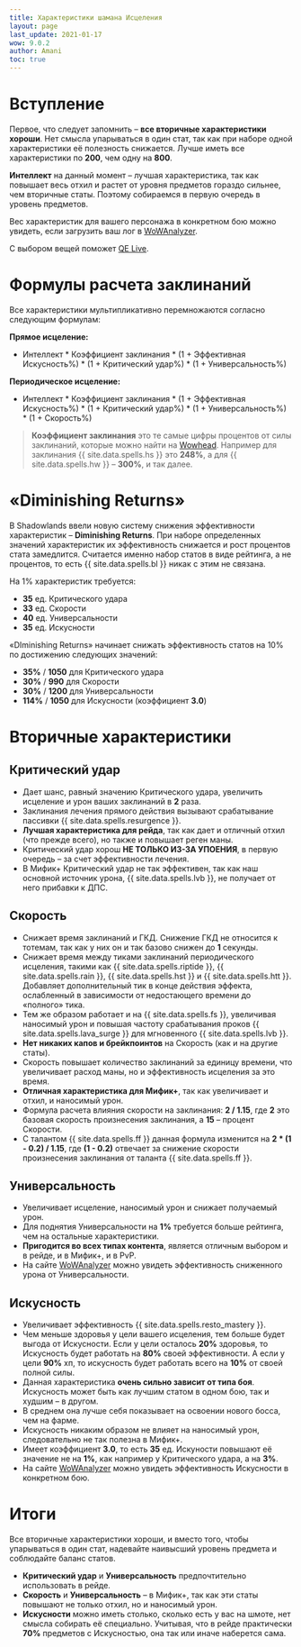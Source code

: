 ```yaml
---
title: Характеристики шамана Исцеления
layout: page
last_update: 2021-01-17
wow: 9.0.2
author: Amani
toc: true
---
```


# Вступление

Первое, что следует запомнить – **все вторичные характеристики хороши**. Нет смысла упарываться в один стат, так как при наборе одной характеристики её полезность снижается. Лучше иметь все характеристики по **200**, чем одну на **800**. 

**Интеллект** на данный момент – лучшая характеристика, так как повышает весь отхил и растет от уровня предметов гораздо сильнее, чем вторичные статы. Поэтому собираемся в первую очередь в уровень предметов.

Вес характеристик для вашего персонажа в конкретном бою можно увидеть, если загрузить ваш лог в [WoWAnalyzer](https://wowanalyzer.com/).

С выбором вещей поможет [QE Live](https://questionablyepic.com/live/).

# Формулы расчета заклинаний

Все характеристики мультипликативно перемножаются согласно следующим формулам:

**Прямое исцеление:**

* Интеллект * Коэффициент заклинания * (1 + Эффективная Искусность%) * (1 + Критический удар%) * (1 + Универсальность%)

**Периодическое исцеление:**

* Интеллект * Коэффициент заклинания * (1 + Эффективная Искусность%) * (1 + Критический удар%) * (1 + Универсальность%) * (1 + Скорость%)

> **Коэффициент заклинания** это те самые цифры процентов от силы заклинаний, которые можно найти на [Wowhead](https://www.wowhead.com/). Например для заклинания {{ site.data.spells.hs }} это **248%**, а для {{ site.data.spells.hw }} – **300%**, и так далее.

# «Diminishing Returns»

В Shadowlands ввели новую систему снижения эффективности характеристик – **Diminishing Returns**. При наборе определенных значений характеристик их эффективность снижается и рост процентов стата замедлится. Считается именно набор статов в виде рейтинга, а не процентов, то есть {{ site.data.spells.bl }} никак с этим не связана.

На 1% характеристик требуется:

* **35** ед. Критического удара
* **33** ед. Скорости
* **40** ед. Универсальности
* **35** ед. Искусности

«DIminishing Returns» начинает снижать эффективность статов на 10% по достижению следующих значений:

* **35%** / **1050** для Критического удара
* **30%** / **990** для Скорости
* **30%** / **1200** для Универсальности
* **114%** / **1050** для Искусности (коэффициент **3.0**)

# Вторичные характеристики

## Критический удар

* Дает шанс, равный значению Критического удара, увеличить исцеление и урон ваших заклинаний в **2** раза. 
* Заклинания лечения прямого действия вызывают срабатывание пассивки {{ site.data.spells.resurgence }}.
* **Лучшая характеристика для рейда**, так как дает и отличный отхил (что прежде всего), но также и повышает реген маны.
* Критический удар хорош **НЕ ТОЛЬКО ИЗ-ЗА УПОЕНИЯ**, в первую очередь – за счет эффективности лечения.
* В Мифик+ Критический удар не так эффективен, так как наш основной источник урона, {{ site.data.spells.lvb }}, не получает от него прибавки к ДПС.

## Скорость

* Снижает время заклинаний и ГКД. Снижение ГКД не относится к тотемам, так как у них он и так базово снижен до **1** секунды.
* Снижает время между тиками заклинаний периодического исцеления, такими как {{ site.data.spells.riptide }}, {{ site.data.spells.rain }}, {{ site.data.spells.hst }} и {{ site.data.spells.htt }}. Добавляет дополнительный тик в конце действия эффекта, ослабленный в зависимости от недостающего времени до «полного» тика.
* Тем же образом работает и на {{ site.data.spells.fs }}, увеличивая наносимый урон и повышая частоту срабатывания проков {{ site.data.spells.lava_surge }} для мгновенного {{ site.data.spells.lvb }}.
* **Нет никаких капов и брейкпоинтов** на Скорость (как и на другие статы).
* Скорость повышает количество заклинаний за единицу времени, что увеличивает расход маны, но и эффективность исцеления за это время.
* **Отличная характеристика для Мифик+**, так как увеличивает и отхил, и наносимый урон.
* Формула расчета влияния скорости на заклинания: **2 / 1.15**, где **2** это базовая скорость произнесения заклинания, а **15** – процент Скорости.
* С талантом {{ site.data.spells.ff }} данная формула изменится на **2 * (1 - 0.2) / 1.15**, где **(1 - 0.2)** отвечает за снижение скорости произнесения заклинания от таланта {{ site.data.spells.ff }}.

## Универсальность

* Увеличивает исцеление, наносимый урон и снижает получаемый урон.
* Для поднятия Универсальности на **1%** требуется больше рейтинга, чем на остальные характеристики.
* **Пригодится во всех типах контента**, является отличным выбором и в рейде, и в Мифик+, и в PvP.
* На сайте [WoWAnalyzer](https://wowanalyzer.com/) можно увидеть эффективность сниженного урона от Универсальности.

## Искусность

* Увеличивает эффективность {{ site.data.spells.resto_mastery }}.
* Чем меньше здоровья у цели вашего исцеления, тем больше будет выгода от Искусности. Если у цели осталось **20%** здоровья, то Искусность будет работать на **80%** своей эффективности. А если у цели **90%** хп, то искусность будет работать всего на **10%** от своей полной силы.
* Данная характеристика **очень сильно зависит от типа боя**. Искусность может быть как лучшим статом в одном бою, так и худшим – в другом.
* В среднем она лучше себя показывает на освоении нового босса, чем на фарме.
* Искусность никаким образом не влияет на наносимый урон, следовательно не так полезна в Мифик+.
* Имеет коэффициент **3.0**, то есть **35** ед. Искуности повышают её значение не на **1%**, как например у Критического удара, а на **3%**.
* На сайте [WoWAnalyzer](https://wowanalyzer.com/) можно увидеть эффективность Искусности в конкретном бою.

# Итоги

Все вторичные характеристики хороши, и вместо того, чтобы упарываться в один стат, надевайте наивысший уровень предмета и соблюдайте баланс статов.

* **Критический удар** и **Универсальность** предпочтительно использовать в рейде.
* **Скорость** и **Универсальность** – в Мифик+, так как эти статы повышают не только отхил, но и наносимый урон.
* **Искусности** можно иметь столько, сколько есть у вас на шмоте, нет смысла собирать её специально. Учитывая, что в рейде практически **70%** предметов с Искусностью, она так или иначе наберется сама.
